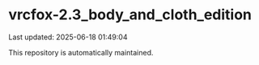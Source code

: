 # vrcfox-2.3_body_and_cloth_edition

Last updated: 2025-06-18 01:49:04

This repository is automatically maintained.
